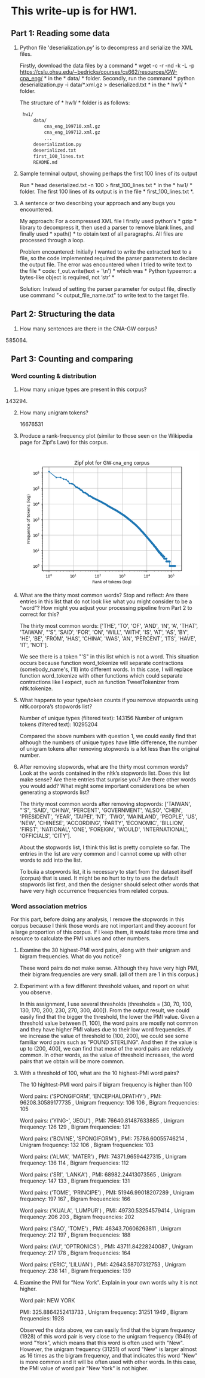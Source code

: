 # This write-up is for HW1.

## Part 1: Reading some data

1. Python file 'deserialization.py' is to decompress and serialize the XML files. 

	Firstly, download the data files by a command * wget -c -r -nd -k -L -p https://cslu.ohsu.edu/~bedricks/courses/cs662/resources/GW-cna_eng/ * in the * data/ * folder.
	Secondly, run the command * python deserialization.py -i data/*.xml.gz > deserialized.txt * in the * hw1/ * folder.

	The structure of * hw1/ * folder is as follows:

		hw1/
			data/
				cna_eng_199710.xml.gz
				cna_eng_199712.xml.gz
				...
			deserialization.py
			deserialized.txt
			first_100_lines.txt
			README.md

2. Sample terminal output, showing perhaps the first 100 lines of its output

	 Run * head deserialized.txt -n 100 > first_100_lines.txt * in the * hw1/ * folder. The first 100 lines of its output is in the file * first_100_lines.txt *.

3. A sentence or two describing your approach and any bugs you encountered. 

	 My approach: For a compressed XML file I firstly used python's * gzip * library to decompress it, then used a parser to remove blank lines, and finally used * xpath() * to obtain text of all paragraphs. All files are processed through a loop.

   Problem encountered: Initially I wanted to write the extracted text to a file, so the code implemented required the parser parameters to declare the output file. The error was encountered when I tried to write text to the file * code: f_out.write(text + '\n') * which was * Python typeerror: a bytes-like object is required, not ‘str’ *
   
   Solution: Instead of setting the parser parameter for output file, directly use command "< output_file_name.txt" to write text to the target file.
   
   
## Part 2: Structuring the data

1. How many sentences are there in the CNA-GW corpus?

   585064.

## Part 3: Counting and comparing

### Word counting & distribution

1. How many unique types are present in this corpus? 

    143294.

2. How many unigram tokens?

   16676531

3. Produce a rank-frequency plot (similar to those seen on the Wikipedia page for Zipf’s Law) for this corpus. 

	![Plot](https://github.com/hyihua/CS562-NLP/blob/main/hw1/zipf_law.png)

4. What are the thirty most common words? Stop and reflect: Are there entries in this list that do not look like what you might consider to be a “word”? How might you adjust your processing pipeline from Part 2 to correct for this?

	 The thirty most common words: ['THE', 'TO', 'OF', 'AND', 'IN', 'A', 'THAT', 'TAIWAN', "'S", 'SAID', 'FOR', 'ON', 'WILL', 'WITH', 'IS', 'AT', 'AS', 'BY', 'HE', 'BE', 'FROM', 'HAS', 'CHINA', 'WAS', 'AN', 'PERCENT', 'ITS', 'HAVE', 'IT', 'NOT']. 

	 We see there is a token "'S" in this list which is not a word. This situation occurs because function word_tokenize will separate contractions (somebody_name's, I'll) into different words. In this case, I will replace function word_tokenize with other functions which could separate contractions like I expect, such as function TweetTokenizer from nltk.tokenize.

5. What happens to your type/token counts if you remove stopwords using nltk.corpora’s stopwords list? 

	 Number of unique types (filtered text): 143156
   Number of unigram tokens (filtered text): 10295204

   Compared the above numbers with question 1, we could easily find that although the numbers of unique types have little difference, the number of unigram tokens after removing stopwords is a lot less than the original number.

6. After removing stopwords, what are the thirty most common words? Look at the words contained in the nltk’s stopwords list. Does this list make sense? Are there entries that surprise you? Are there other words you would add? What might some important considerations be when generating a stopwords list?

	 The thirty most common words after removing stopwords: ['TAIWAN', "'S", 'SAID', 'CHINA', 'PERCENT', 'GOVERNMENT', 'ALSO', 'CHEN', 'PRESIDENT', 'YEAR', 'TAIPEI', 'NT', 'TWO', 'MAINLAND', 'PEOPLE', 'US', 'NEW', 'CHINESE', 'ACCORDING', 'PARTY', 'ECONOMIC', 'BILLION', 'FIRST', 'NATIONAL', 'ONE', 'FOREIGN', 'WOULD', 'INTERNATIONAL', 'OFFICIALS', 'CITY']. 

	 About the stopwords list, I think this list is pretty complete so far. The entries in the list are very common and I cannot come up with other words to add into the list.

	 To buiia a stopwords list, it is necessary to start from the dataset itself (corpus) that is used. It might be no hurt to try to use the default stopwords list first, and then the designer should select other words that have very high occurrence frequencies from related corpus.

### Word association metrics

For this part, before doing any analysis, I remove the stopwords in this corpus because I think those words are not important and they account for a large proportion of this corpus. If I keep them, it would take more time and resource to calculate the PMI values and other numbers.

1. Examine the 30 highest-PMI word pairs, along with their unigram and bigram frequencies. What do you notice?

	 These word pairs do not make sense. Although they have very high PMI, their bigram frequencies are very small. (all of them are 1 in this corpus.)

2. Experiment with a few different threshold values, and report on what you observe.

	 In this assignment, I use several thresholds (thresholds = [30, 70, 100, 130, 170, 200, 230, 270, 300, 400]). From the output result, we could easily find that the bigger the threshold, the lower the PMI value. Given a threshold value between [1, 100], the word pairs are mostly not common and they have higher PMI values due to their low word frequencies. If we increase the value of threshold to (100, 200], we could see some familiar word pairs such as "POUND STERLING". And then if the value is up to (200, 400], we can find that most of the word pairs are relatively common. In other words, as the value of threshold increases, the word pairs that we obtain will be more common.

3. With a threshold of 100, what are the 10 highest-PMI word pairs?

	 The 10 hightest-PMI word pairs if bigram frequency is higher than  100
	 
	 Word pairs:  ('SPONGIFORM', 'ENCEPHALOPATHY') , PMI:  96208.30589177735 , Unigram frequency:  106 106 , Bigram frequencies:  105
	 
	 Word pairs:  ('YING-', 'JEOU') , PMI:  76640.81487633885 , Unigram frequency:  126 129 , Bigram frequencies:  121
	 
	 Word pairs:  ('BOVINE', 'SPONGIFORM') , PMI:  75786.60055746214 , Unigram frequency:  132 106 , Bigram frequencies:  103
	 
	 Word pairs:  ('ALMA', 'MATER') , PMI:  74371.96594427315 , Unigram frequency:  136 114 , Bigram frequencies:  112
	 
	 Word pairs:  ('SRI', 'LANKA') , PMI:  68982.24413073565 , Unigram frequency:  147 133 , Bigram frequencies:  131
	 
	 Word pairs:  ('TOME', 'PRINCIPE') , PMI:  51946.99018207289 , Unigram frequency:  197 167 , Bigram frequencies:  166
	 
	 Word pairs:  ('KUALA', 'LUMPUR') , PMI:  49730.53254579414 , Unigram frequency:  206 203 , Bigram frequencies:  202
	 
	 Word pairs:  ('SAO', 'TOME') , PMI:  46343.70606263811 , Unigram frequency:  212 197 , Bigram frequencies:  188
	 
	 Word pairs:  ('AU', 'OPTRONICS') , PMI:  43711.84228240087 , Unigram frequency:  217 178 , Bigram frequencies:  164
	 
	 Word pairs:  ('ERIC', 'LILUAN') , PMI:  42643.58707312753 , Unigram frequency:  238 141 , Bigram frequencies:  139
	 

4. Examine the PMI for “New York”. Explain in your own words why it is not higher.

	 Word pair: NEW YORK
	 
	 PMI:  325.8864252413733 , Unigram frequency:  31251 1949 , Bigram frequencies:  1928
	 
	 Observed the data above, we can easily find that the bigram frequency (1928) of this word pair is very close to the unigram frequency (1949) of word "York", which means that this word is often used with "New". However, the unigram frequency (31251) of word "New" is larger almost as 16 times as the bigram frequency, and that indicates this word "New" is more common and it will be often used with other words. In this case, the PMI value of word pair "New York" is not higher.














